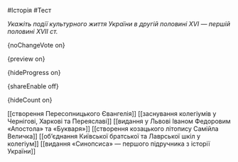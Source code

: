 #Історія #Тест

*Укажіть події культурного життя України в другій половині XVI — першій половині XVII ст.*

{noChangeVote on}

{preview on}

{hideProgress on}

{shareEnable off}

{hideCount on}

[[створення Пересопницького Євангелія]]
[[заснування колегіумів у Чернігові, Харкові та Переяславі]]
[[видання у Львові Іваном Федоровим «Апостола» та «Букваря»]]
[[створення козацького літопису Самійла Величка]]
[[об’єднання Київської братської та Лаврської шкіл у колегіум]]
[[видання «Синопсиса» — першого підручника з історії України]]

